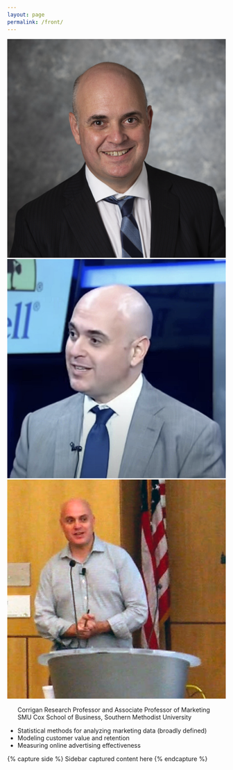 ```yaml
---
layout: page
permalink: /front/
---
```



<div class="row g-0 justify-content-center border">
	<img class='col-4' src="/assets/images/Braun_2018_with_tie_square.png">
	<img class='col-4' src="/assets/images/MB_Fox4_2015_sq3.png">
	<img class="col-4" src="/assets/images/MB_MDC_2018.png">
	<div class="row p-2 border">
		<ul style="list-style-type: none;" >
		<li>Corrigan Research Professor and Associate Professor of Marketing</li>
		<li>SMU Cox School of Business, Southern Methodist University</li>
		</ul>
  </div>
</div>
  <div class="container-lg">
      <ul>
	<li>Statistical methods for analyzing marketing data (broadly defined)</li>
	<li>Modeling customer value and retention</li>
	<li>Measuring online advertising effectiveness</li>
      </ul>



  {% capture side %}
  Sidebar captured content here
  {% endcapture %}
